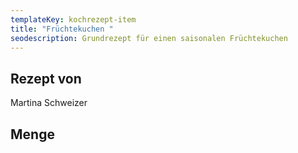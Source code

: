 ```yaml
---
templateKey: kochrezept-item
title: "Früchtekuchen "
seodescription: Grundrezept für einen saisonalen Früchtekuchen
---
```

## Rezept von
Martina Schweizer

## Menge
